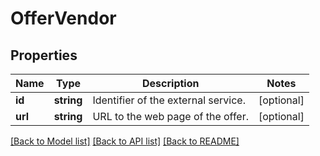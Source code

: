 # OfferVendor

## Properties
Name | Type | Description | Notes
------------ | ------------- | ------------- | -------------
**id** | **string** | Identifier of the external service. | [optional] 
**url** | **string** | URL to the web page of the offer. | [optional] 

[[Back to Model list]](../../README.md#documentation-for-models) [[Back to API list]](../../README.md#documentation-for-api-endpoints) [[Back to README]](../../README.md)


